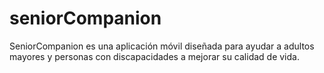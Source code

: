 # seniorCompanion
SeniorCompanion es una aplicación móvil diseñada para ayudar a adultos mayores y personas con discapacidades a mejorar su calidad de vida.

